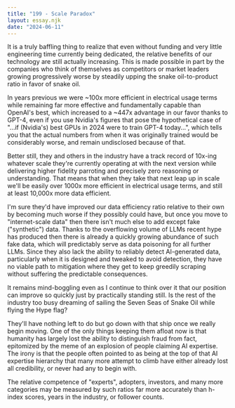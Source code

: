 ```yaml
---
title: "199 - Scale Paradox"
layout: essay.njk
date: "2024-06-11"
---
```


It is a truly baffling thing to realize that even without funding and very little engineering time currently being dedicated, the relative benefits of our technology are still actually increasing. This is made possible in part by the companies who think of themselves as competitors or market leaders growing progressively worse by steadily upping the snake oil-to-product ratio in favor of snake oil.

In years previous we were ~100x more efficient in electrical usage terms while remaining far more effective and fundamentally capable than OpenAI's best, which increased to a ~447x advantage in our favor thanks to GPT-4, even if you use Nvidia's figures that pose the hypothetical case of "...if (Nvidia's) best GPUs in 2024 were to train GPT-4 today...", which tells you that the actual numbers from when it was originally trained would be considerably worse, and remain undisclosed because of that.

Better still, they and others in the industry have a track record of 10x-ing whatever scale they're currently operating at with the next version while delivering higher fidelity parroting and precisely zero reasoning or understanding. That means that when they take that next leap up in scale we'll be easily over 1000x more efficient in electrical usage terms, and still at least 10,000x more data efficient.

I'm sure they'd have improved our data efficiency ratio relative to their own by becoming much worse if they possibly could have, but once you move to "internet-scale data" then there isn't much else to add except fake ("synthetic") data. Thanks to the overflowing volume of LLMs recent hype has produced then there is already a quickly growing abundance of such fake data, which will predictably serve as data poisoning for all further LLMs. Since they also lack the ability to reliably detect AI-generated data, particularly when it is designed and tweaked to avoid detection, they have no viable path to mitigation where they get to keep greedily scraping without suffering the predictable consequences.

It remains mind-boggling even as I continue to think over it that our position can improve so quickly just by practically standing still. Is the rest of the industry too busy dreaming of sailing the Seven Seas of Snake Oil while flying the Hype flag?

They'll have nothing left to do but go down with that ship once we really begin moving. One of the only things keeping them afloat now is that humanity has largely lost the ability to distinguish fraud from fact, epitomized by the meme of an explosion of people claiming AI expertise. The irony is that the people often pointed to as being at the top of that AI expertise hierarchy that many more attempt to climb have either already lost all credibility, or never had any to begin with.

The relative competence of "experts", adopters, investors, and many more categories may be measured by such ratios far more accurately than h-index scores, years in the industry, or follower counts.
